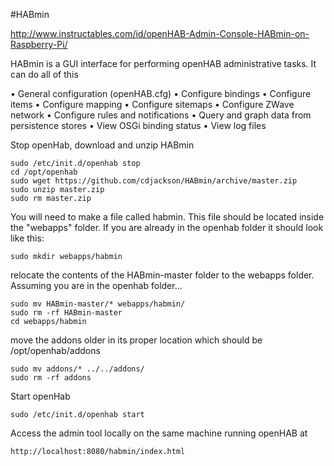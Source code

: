 
#HABmin
 
<http://www.instructables.com/id/openHAB-Admin-Console-HABmin-on-Raspberry-Pi/>

HABmin is a GUI interface for performing openHAB administrative tasks.
It can do all of this

• General configuration (openHAB.cfg)
• Configure bindings
• Configure items
• Configure mapping
• Configure sitemaps
• Configure ZWave network
• Configure rules and notifications
• Query and graph data from persistence stores
• View OSGi binding status
• View log files


Stop openHab, download and unzip HABmin

	sudo /etc/init.d/openhab stop
	cd /opt/openhab
	sudo wget https://github.com/cdjackson/HABmin/archive/master.zip
	sudo unzip master.zip
	sudo rm master.zip

You will need to make a file called habmin. This file should be located inside the "webapps" folder. If you are already in the openhab folder it should look like this:

	sudo mkdir webapps/habmin
	
relocate the contents of the HABmin-master folder to the webapps folder. Assuming you are in the openhab folder...

	sudo mv HABmin-master/* webapps/habmin/
	sudo rm -rf HABmin-master
	cd webapps/habmin	
	
move the addons older in its proper location which should be /opt/openhab/addons		

	sudo mv addons/* ../../addons/
	sudo rm -rf addons

Start openHab

	sudo /etc/init.d/openhab start

Access the admin tool locally on the same machine running openHAB at 

	http://localhost:8080/habmin/index.html
	
